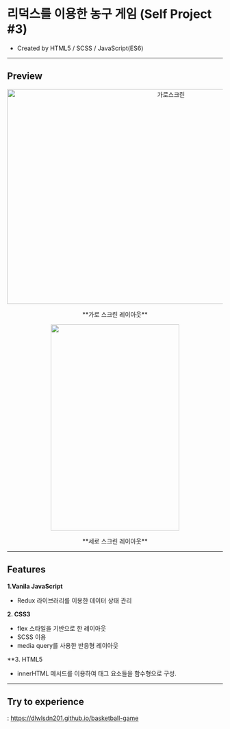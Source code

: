 # 리덕스를 이용한 농구 게임 (Self Project #3)
  * Created by HTML5 / SCSS / JavaScript(ES6)

---
## **Preview**

<div align="center" display="flex" flex-direction="column" align-items="center">
 <img src="https://user-images.githubusercontent.com/53039583/112788307-8f155980-9095-11eb-971c-b8bf4b05a791.png" alt="가로스크린" width="750" height="500"/>
 <p align="center">
  **가로 스크린 레이아웃**
 </p>
 
 
 
 <img src="https://user-images.githubusercontent.com/53039583/112788814-aa349900-9096-11eb-8ee0-81873e3f9545.png" width="300" height="480"/>
 <p align="center">
  **세로 스크린 레이아웃**
 </p>
</div>

 

---

## **Features**
**1.Vanila JavaScript**
  - Redux 라이브러리를 이용한 데이터 상태 관리
  
  
**2. CSS3**
  - flex 스타일을 기반으로 한 레이아웃
  - SCSS 이용 
  - media query를 사용한 반응형 레이아웃 
  
**3. HTML5
  - innerHTML 메서드를 이용하여 태그 요소들을 함수형으로 구성.
  
---
  
 ## **Try to experience**
  : https://dlwlsdn201.github.io/basketball-game



